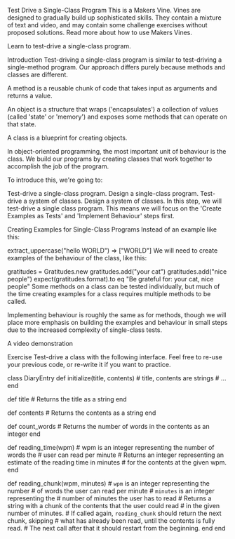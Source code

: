 

Test Drive a Single-Class Program
This is a Makers Vine. Vines are designed to gradually build up sophisticated skills. They contain a mixture of text and video, and may contain some challenge exercises without proposed solutions. Read more about how to use Makers Vines.

Learn to test-drive a single-class program.

Introduction
Test-driving a single-class program is similar to test-driving a single-method program. Our approach differs purely because methods and classes are different.

A method is a reusable chunk of code that takes input as arguments and returns a value.

An object is a structure that wraps ('encapsulates') a collection of values (called 'state' or 'memory') and exposes some methods that can operate on that state.

A class is a blueprint for creating objects.

In object-oriented programming, the most important unit of behaviour is the class. We build our programs by creating classes that work together to accomplish the job of the program.

To introduce this, we're going to:

Test-drive a single-class program.
Design a single-class program.
Test-drive a system of classes.
Design a system of classes.
In this step, we will test-drive a single class program. This means we will focus on the 'Create Examples as Tests' and 'Implement Behaviour' steps first.

Creating Examples for Single-Class Programs
Instead of an example like this:

extract_uppercase("hello WORLD") => ["WORLD"]
We will need to create examples of the behaviour of the class, like this:

gratitudes = Gratitudes.new
gratitudes.add("your cat")
gratitudes.add("nice people")
expect(gratitudes.format).to eq "Be grateful for: your cat, nice people"
Some methods on a class can be tested individually, but much of the time creating examples for a class requires multiple methods to be called.

Implementing behaviour is roughly the same as for methods, though we will place more emphasis on building the examples and behaviour in small steps due to the increased complexity of single-class tests.

A video demonstration

Exercise
Test-drive a class with the following interface. Feel free to re-use your previous code, or re-write it if you want to practice.

class DiaryEntry
  def initialize(title, contents) # title, contents are strings
    # ...
  end

  def title
    # Returns the title as a string
  end

  def contents
    # Returns the contents as a string
  end

  def count_words
    # Returns the number of words in the contents as an integer
  end

  def reading_time(wpm) # wpm is an integer representing the number of words the
                        # user can read per minute
    # Returns an integer representing an estimate of the reading time in minutes
    # for the contents at the given wpm.
  end

  def reading_chunk(wpm, minutes) # `wpm` is an integer representing the number
                                  # of words the user can read per minute
                                  # `minutes` is an integer representing the
                                  # number of minutes the user has to read
    # Returns a string with a chunk of the contents that the user could read
    # in the given number of minutes.
    # If called again, `reading_chunk` should return the next chunk, skipping
    # what has already been read, until the contents is fully read.
    # The next call after that it should restart from the beginning.
  end
end